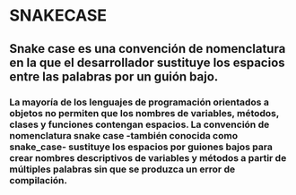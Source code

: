 # SNAKECASE
## Snake case es una convención de nomenclatura en la que el desarrollador sustituye los espacios entre las palabras por un guión bajo.

### La mayoría de los lenguajes de programación orientados a objetos no permiten que los nombres de variables, métodos, clases y funciones contengan espacios. La convención de nomenclatura snake case -también conocida como snake_case- sustituye los espacios por guiones bajos para crear nombres descriptivos de variables y métodos a partir de múltiples palabras sin que se produzca un error de compilación.
